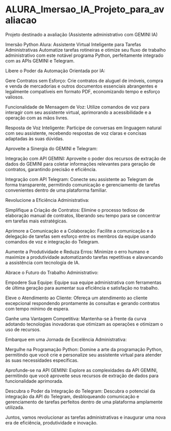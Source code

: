 # ALURA_Imersao_IA_Projeto_para_avaliacao
Projeto destinado a avaliação (Assistente administrativo com GEMINI IA)

Imersão Python Alura: Assistente Virtual Inteligente para Tarefas Administrativas
Automatize tarefas rotineiras e otimize seu fluxo de trabalho administrativo com este notável programa Python, perfeitamente integrado com as APIs GEMINI e Telegram.

Libere o Poder da Automação Orientada por IA:

Gere Contratos sem Esforço: Crie contratos de aluguel de imóveis, compra e venda de mercadorias e outros documentos essenciais abrangentes e legalmente compatíveis em formato PDF, economizando tempo e esforço valiosos.

Funcionalidade de Mensagem de Voz: Utilize comandos de voz para interagir com seu assistente virtual, aprimorando a acessibilidade e a operação com as mãos livres.

Resposta de Voz Inteligente: Participe de conversas em linguagem natural com seu assistente, recebendo respostas de voz claras e concisas adaptadas às suas dúvidas.

Aproveite a Sinergia do GEMINI e Telegram:

Integração com API GEMINI: Aproveite o poder dos recursos de extração de dados do GEMINI para coletar informações relevantes para geração de contratos, garantindo precisão e eficiência.

Integração com API Telegram: Conecte seu assistente ao Telegram de forma transparente, permitindo comunicação e gerenciamento de tarefas convenientes dentro de uma plataforma familiar.

Revolucione a Eficiência Administrativa:

Simplifique a Criação de Contratos: Elimine o processo tedioso de elaboração manual de contratos, liberando seu tempo para se concentrar em tarefas mais estratégicas.

Aprimore a Comunicação e a Colaboração: Facilite a comunicação e a delegação de tarefas sem esforço entre os membros da equipe usando comandos de voz e integração do Telegram.

Aumente a Produtividade e Reduza Erros: Minimize o erro humano e maximize a produtividade automatizando tarefas repetitivas e alavancando a assistência com tecnologia de IA.

Abrace o Futuro do Trabalho Administrativo:

Empodere Sua Equipe: Equipe sua equipe administrativa com ferramentas de última geração para aumentar sua eficiência e satisfação no trabalho.

Eleve o Atendimento ao Cliente: Ofereça um atendimento ao cliente excepcional respondendo prontamente às consultas e gerando contratos com tempo mínimo de espera.

Ganhe uma Vantagem Competitiva: Mantenha-se à frente da curva adotando tecnologias inovadoras que otimizam as operações e otimizam o uso de recursos.

Embarque em uma Jornada de Excelência Administrativa:

Mergulhe na Programação Python: Domine a arte da programação Python, permitindo que você crie e personalize seu assistente virtual para atender às suas necessidades específicas.

Aprofunde-se na API GEMINI: Explore as complexidades da API GEMINI, permitindo que você aproveite seus recursos de extração de dados para funcionalidade aprimorada.

Descubra o Poder da Integração do Telegram: Descubra o potencial da integração da API do Telegram, desbloqueando comunicação e gerenciamento de tarefas perfeitos dentro de uma plataforma amplamente utilizada.

Juntos, vamos revolucionar as tarefas administrativas e inaugurar uma nova era de eficiência, produtividade e inovação.
